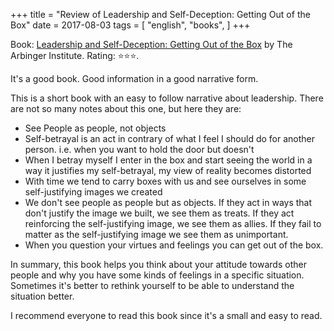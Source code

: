 +++
title = "Review of Leadership and Self-Deception: Getting Out of the Box"
date = 2017-08-03
tags = [
    "english",
    "books",
]
+++

Book: [Leadership and Self-Deception: Getting Out of the Box](https://www.goodreads.com/book/show/180463) by The Arbinger Institute. Rating: ⭐️⭐️⭐️.

It's a good book. Good information in a good narrative form.

This is a short book with an easy to follow narrative about leadership. There are not so many notes about this one, but here they are:

* See People as people, not objects
* Self-betrayal is an act in contrary of what I feel I should do for another person. i.e. when you want to hold the door but doesn't
* When I betray myself I enter in the box and start seeing the world in a way it justifies my self-betrayal, my view of reality becomes distorted
* With time we tend to carry boxes with us and see ourselves in some self-justifying images we created
* We don't see people as people but as objects. If they act in ways that don't justify the image we built, we see them as treats. If they act reinforcing the self-justifying image, we see them as allies. If they fail to matter as the self-justifying image we see them as unimportant.
* When you question your virtues and feelings you can get out of the box.

In summary, this book helps you think about your attitude towards other people and why you have some kinds of feelings in a specific situation. Sometimes it's better to rethink yourself to be able to understand the situation better.

I recommend everyone to read this book since it's a small and easy to read.
